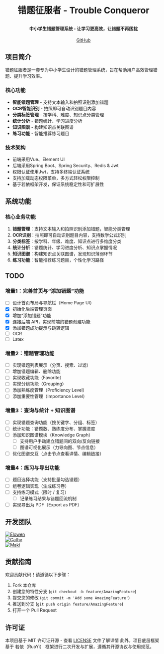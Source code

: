 <h1 align="center" style="margin: 30px 0 30px; font-weight: bold;">错题征服者 - Trouble Conqueror</h1>
<h4 align="center">中小学生错题管理系统 - 让学习更高效，让错题不再困扰</h4>
<p align="center">
	<a href="https://github.com/Elowen-yu/TroubleConqueror-backened">GitHub</a>
</p>

## 项目简介

错题征服者是一套专为中小学生设计的错题管理系统，旨在帮助用户高效管理错题、提升学习效率。

### 核心功能
* **智能错题管理** - 支持文本输入和拍照识别添加错题
* **OCR智能识别** - 拍照即可自动识别题目内容
* **分类标签管理** - 按学科、难度、知识点分类管理
* **统计分析** - 错题统计、学习进度分析
* **知识图谱** - 构建知识点关联图谱
* **练习功能** - 智能推荐练习题目

### 技术架构
* 前端采用Vue、Element UI
* 后端采用Spring Boot、Spring Security、Redis & Jwt
* 权限认证使用Jwt，支持多终端认证系统
* 支持加载动态权限菜单，多方式轻松权限控制
* 基于若依框架开发，保证系统稳定性和可扩展性

## 系统功能

### 核心业务功能
1. **错题管理**：支持文本输入和拍照识别添加错题，智能分类管理
2. **OCR识别**：拍照即可自动识别题目内容，支持数学公式识别
3. **分类标签**：按学科、年级、难度、知识点进行多维度分类
4. **统计分析**：错题统计、学习进度分析、知识点掌握情况
5. **知识图谱**：构建知识点关联图谱，发现知识薄弱环节
6. **练习功能**：智能推荐练习题目，个性化学习路径


## TODO

### 增量1：完善首页与“添加错题”功能
- [ ] 设计首页布局与导航栏（Home Page UI）
- [x] 初始化后端管理页面
- [x] 增加“添加错题”功能
- [x] 连接后端 API，实现前端的错题创建功能
- [x] 添加错题成功提示与跳转逻辑
- [ ] OCR
- [ ] Latex

### 增量2：错题管理功能
- [ ] 实现错题列表展示（分页、搜索、过滤）
- [ ] 增加错题编辑、删除功能
- [ ] 实现收藏功能（Favorite）
- [ ] 实现分组功能（Grouping）
- [ ] 添加熟练度管理（Proficiency Level）
- [ ] 添加重要性管理（Importance Level）

### 增量3：查询与统计 + 知识图谱
- [ ] 实现错题查询功能（按关键字、分组、标签）
- [ ] 统计功能：错题数、熟练度分布、掌握进度
- [ ] 添加知识图谱模块（Knowledge Graph）
  - [ ] 支持用户手动建立错题间的双向/反向链接
  - [ ] 图谱可视化展示（力导向图、节点信息）
- [ ] 优化图谱交互（点击节点查看详情、编辑链接）

### 增量4：练习与导出功能
- [ ] 题目选择功能（支持批量勾选错题）
- [ ] 组卷逻辑实现（生成练习卷）
- [ ] 支持练习模式（限时 / 复习）
  - [ ] 记录练习结果与错题回流机制
- [ ] 实现导出为 PDF（Export as PDF）

## 开发团队

<p align="left">

  <a href="https://github.com/Elowen-yu">
    <img src="https://img.shields.io/badge/Elowen--yu-%E4%BA%A7%E5%93%81%E7%BB%8F%E7%90%86%EF%BC%88Product%20Manager%EF%BC%89-9cf" alt="Elowen">
  </a>
  <br>

  <a href="https://github.com/Cathy-painting">
    <img src="https://img.shields.io/badge/Cathy--painting-%E6%95%B0%E6%8D%AE%E5%BA%93%E7%AE%A1%E7%90%86%E5%91%98%E4%B8%8E%E6%B5%8B%E8%AF%95%EF%BC%88DBA%20%26%20Tester%EF%BC%89-pink" alt="Cathy">
  </a>
  <br>

  <a href="https://github.com/MakiWinster72">
    <img src="https://img.shields.io/badge/MakiWinster72-%E7%B3%BB%E7%BB%9F%E5%88%86%E6%9E%90%E5%B8%88%EF%BC%88System%20Analyst%EF%BC%89-brightgreen" alt="Maki">
  </a>

</p>

## 贡献指南

欢迎贡献代码！请遵循以下步骤：

1. Fork 本仓库
2. 创建您的特性分支 (`git checkout -b feature/AmazingFeature`)
3. 提交您的修改 (`git commit -m 'Add some AmazingFeature'`)
4. 推送到分支 (`git push origin feature/AmazingFeature`)
5. 打开一个 Pull Request

## 许可证

本项目基于 MIT 许可证开源 - 查看 [LICENSE](LICENSE) 文件了解详情
此外，项目底层框架基于 若依（RuoYi） 框架进行二次开发与扩展，遵循其开源协议与使用规范。
